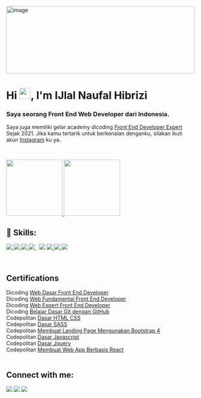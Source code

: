 <img  alt="image" src="https://raw.githubusercontent.com/amandewatnitrr/amandewatnitrr/main/header_.png" width="100%" height="180" />

<h1>Hi <img src="https://raw.githubusercontent.com/MartinHeinz/MartinHeinz/master/wave.gif" width="30px">, I'm IJlal Naufal Hibrizi </h1>
<h3>Saya seorang Front End Web Developer dari Indonesia.</h3>

Saya juga memiliki gelar academy dicoding [Front End Developer Expert](https://www.dicoding.com/certificates/4EXG66JYQZRL) Sejak 2021.
Jika kamu tertarik untuk berkenalan denganku, silakan ikuti akun [Instagram](https://www.instagram.com/ijlnflhbrz/) ku ya.

<br/>

<p>
<a href="https://github.com/IJlnflhbrzDev">
  <img height="150em" src="https://github-readme-stats-eight-theta.vercel.app/api?username=IJlnflhbrzDev&show_icons=true&theme=algolia&include_all_commits=true&count_private=true"/>
  <img height="150em" src="https://github-readme-stats-eight-theta.vercel.app/api/top-langs/?username=IJlnflhbrzDev&layout=compact&langs_count=8&theme=algolia"/>
</a>
</p>

## 🚀 Skills:
<p align="left"> 
    <a href="https://www.w3.org/html/" target="_blank"> <img src="https://img.icons8.com/color/48/000000/html-5.png"/> </a> 
    <a href="https://www.w3schools.com/css/" target="_blank"> <img src="https://img.icons8.com/color/48/000000/css3.png"/> </a> 
    <a href="https://getbootstrap.com/" target="_blank"> <img src="https://img.icons8.com/color/48/000000/bootstrap.png"/> </a>
    <a style="padding-right:8px;" href="https://sass-lang.com/" target="_blank"> <img src="https://img.icons8.com/color/48/000000/sass.png"/> </a>
    <a href="https://developer.mozilla.org/en-US/docs/Web/JavaScript" target="_blank"> <img src="https://img.icons8.com/color/50/000000/javascript--v2.png"/></a>
    <a href="https://www.w3schools.com/react/" target="_blank"> <img src="https://img.icons8.com/office/40/000000/react.png"/> </a> 
    <a href="https://www.dicoding.com/academies/317" target="_blank"> <img src="https://img.icons8.com/ios-filled/48/000000/git.png"/> </a> 
    <a href="https://firebase.google.com/" target="_blank"> <img src="https://img.icons8.com/color/48/000000/firebase.png"/> </a> 
</p>

<br />

## Certifications <br/>

Dicoding [Web Dasar Front End Developer](https://www.dicoding.com/certificates/2VX3NO10NXYQ) <br/>
Dicoding [Web Fundamental Front End Developer](https://www.dicoding.com/certificates/QNVP7MJ8RXR0) <br/>
Dicoding [Web Expert Front End Developer](https://www.dicoding.com/certificates/4EXG66JYQZRL) <br/>
Dicoding [Belajar Dasar Git dengan GitHub](https://www.dicoding.com/certificates/RVZK1O62EPD5) <br/>
Codepolitan [Dasar HTML CSS](https://apps.codepolitan.com/achievement/detail/4SM6ZI1) <br/>
Codepolitan [Dasar SASS](https://apps.codepolitan.com/achievement/detail/0HXFQQN) <br/>
Codepolitan [Membuat Landing Page Mengunakan Bootstrap 4](https://apps.codepolitan.com/achievement/detail/ANCK4Q6) <br/>
Codepolitan [Dasar Javascript](https://apps.codepolitan.com/achievement/detail/EISAEUU) <br/>
Codepolitan [Dasar Jquery](https://apps.codepolitan.com/achievement/detail/2NKT5ZQ) <br/>
Codepolitan [Membuat Web App Berbasis React](https://apps.codepolitan.com/achievement/detail/WTSFKXC) <br/>
<br/>

## Connect with me:
<p align="left">

<a href = "https://www.linkedin.com/in/ijlal-naufal-hibrizi-34337b1b9/"><img src="https://img.icons8.com/fluent/48/000000/linkedin.png"/></a>
<a href = "https://www.instagram.com/ijlnflhbrz/"><img src="https://img.icons8.com/fluent/48/000000/instagram-new.png"/></a>
<a href = "https://www.facebook.com/Profesor.opal.new"><img src="https://img.icons8.com/color/48/000000/facebook.png"/></a>

</p>
